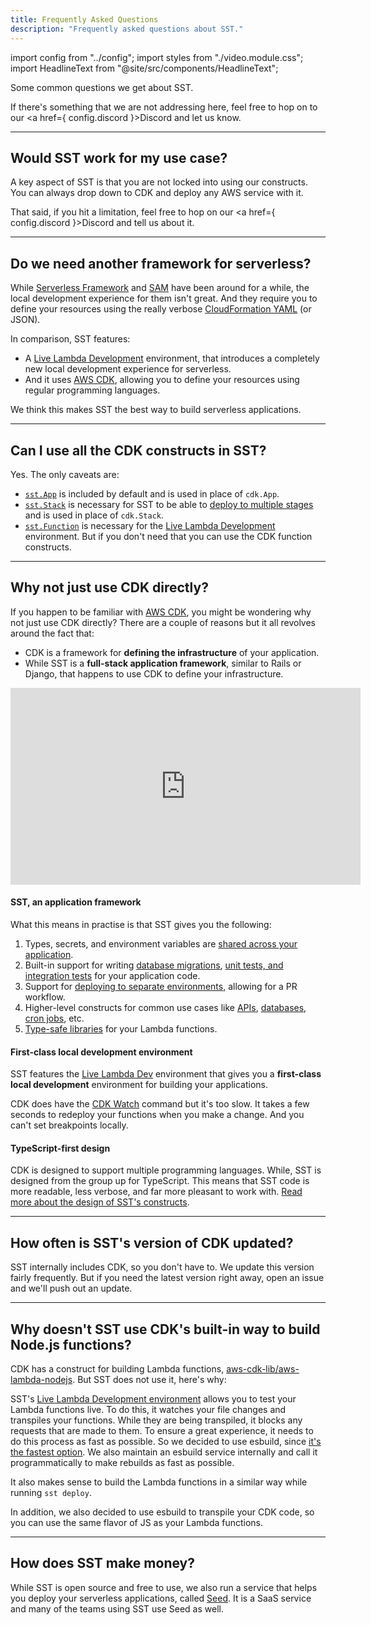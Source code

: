 ```yaml
---
title: Frequently Asked Questions
description: "Frequently asked questions about SST."
---
```


import config from "../config";
import styles from "./video.module.css";
import HeadlineText from "@site/src/components/HeadlineText";

<HeadlineText>

Some common questions we get about SST.

</HeadlineText>

If there's something that we are not addressing here, feel free to hop on to our <a href={ config.discord }>Discord</a> and let us know.

---

## Would SST work for my use case?

A key aspect of SST is that you are not locked into using our constructs. You can always drop down to CDK and deploy any AWS service with it.

That said, if you hit a limitation, feel free to hop on our <a href={ config.discord }>Discord</a> and tell us about it.

---

## Do we need another framework for serverless?

While [Serverless Framework](https://github.com/serverless/serverless) and [SAM](https://github.com/aws/serverless-application-model) have been around for a while, the local development experience for them isn't great. And they require you to define your resources using the really verbose [CloudFormation YAML](https://sst.dev/chapters/what-is-infrastructure-as-code.html#aws-cloudformation) (or JSON).

In comparison, SST features:

- A [Live Lambda Development](live-lambda-development.md) environment, that introduces a completely new local development experience for serverless.
- And it uses [AWS CDK](https://sst.dev/chapters/what-is-aws-cdk.html), allowing you to define your resources using regular programming languages.

We think this makes SST the best way to build serverless applications.

---

## Can I use all the CDK constructs in SST?

Yes. The only caveats are:

- [`sst.App`](constructs/App.md) is included by default and is used in place of `cdk.App`.
- [`sst.Stack`](constructs/Stack.md) is necessary for SST to be able to [deploy to multiple stages](quick-start.md#deploying-an-app) and is used in place of `cdk.Stack`.
- [`sst.Function`](constructs/Function.md) is necessary for the [Live Lambda Development](live-lambda-development.md) environment. But if you don't need that you can use the CDK function constructs.

---

## Why not just use CDK directly?

If you happen to be familiar with [AWS CDK](https://sst.dev/chapters/what-is-aws-cdk.html), you might be wondering why not just use CDK directly? There are a couple of reasons but it all revolves around the fact that:

- CDK is a framework for **defining the infrastructure** of your application.
- While SST is a **full-stack application framework**, similar to Rails or Django, that happens to use CDK to define your infrastructure.

<div class={styles.videoWrapper}>
  <iframe width="560" height="315" src="https://www.youtube-nocookie.com/embed/pKF76iW1_Og" frameBorder="0" allow="accelerometer; autoplay; clipboard-write; encrypted-media; gyroscope; picture-in-picture" allowfullscreen></iframe>
</div>

#### SST, an application framework

What this means in practise is that SST gives you the following:

1. Types, secrets, and environment variables are [shared across your application](what-is-sst.md#connect-to-the-api).
2. Built-in support for writing [database migrations](what-is-sst.md#databases), [unit tests, and integration tests](testing.md) for your application code.
3. Support for [deploying to separate environments](what-is-sst.md#environments), allowing for a PR workflow.
4. Higher-level constructs for common use cases like [APIs](constructs/Api.md), [databases](constructs/RDS.md), [cron jobs](constructs/Cron.md), etc.
5. [Type-safe libraries](clients/index.md) for your Lambda functions.

#### First-class local development environment

SST features the [Live Lambda Dev](live-lambda-development.md) environment that gives you a **first-class local development** environment for building your applications.

CDK does have the [CDK Watch](live-lambda-development.md#cdk-watch) command but it's too slow. It takes a few seconds to redeploy your functions when you make a change. And you can't set breakpoints locally.

#### TypeScript-first design

CDK is designed to support multiple programming languages. While, SST is designed from the group up for TypeScript. This means that SST code is more readable, less verbose, and far more pleasant to work with. [Read more about the design of SST's constructs](constructs/v0/migration.md#goals).

---

## How often is SST's version of CDK updated?

SST internally includes CDK, so you don't have to. We update this version fairly frequently. But if you need the latest version right away, open an issue and we'll push out an update.

---

## Why doesn't SST use CDK's built-in way to build Node.js functions?

CDK has a construct for building Lambda functions, [aws-cdk-lib/aws-lambda-nodejs](https://docs.aws.amazon.com/cdk/api/v2/docs/aws-cdk-lib.aws_lambda_nodejs-readme.html). But SST does not use it, here's why:

SST's [Live Lambda Development environment](live-lambda-development.md) allows you to test your Lambda functions live. To do this, it watches your file changes and transpiles your functions. While they are being transpiled, it blocks any requests that are made to them. To ensure a great experience, it needs to do this process as fast as possible. So we decided to use esbuild, since [it's the fastest option](https://esbuild.github.io/faq/#why-is-esbuild-fast). We also maintain an esbuild service internally and call it programmatically to make rebuilds as fast as possible.

It also makes sense to build the Lambda functions in a similar way while running `sst deploy`.

In addition, we also decided to use esbuild to transpile your CDK code, so you can use the same flavor of JS as your Lambda functions.

---

## How does SST make money?

While SST is open source and free to use, we also run a service that helps you deploy your serverless applications, called [Seed](https://seed.run). It is a SaaS service and many of the teams using SST use Seed as well.
